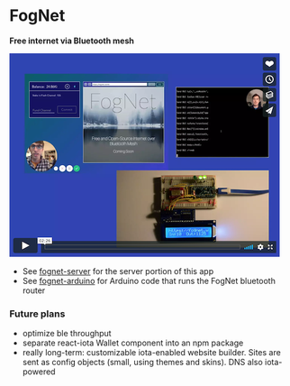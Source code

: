 # FogNet
**Free internet via Bluetooth mesh**

[![FogNet](https://raw.githubusercontent.com/Evanfeenstra/fognet/master/static/img/fognet-screen.png)](https://vimeo.com/252654479)

 - See [fognet-server](https://github.com/Evanfeenstra/fognet-server) for the server portion of this app
 - See [fognet-arduino](https://github.com/Evanfeenstra/fognet-arduino) for Arduino code that runs the FogNet bluetooth router

### Future plans

 - optimize ble throughput
 - separate react-iota Wallet component into an npm package
 - really long-term: customizable iota-enabled website builder. Sites are sent as config objects (small, using themes and skins). DNS also iota-powered